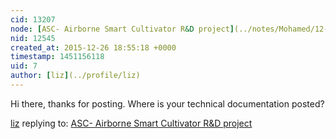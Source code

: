 ```yaml
---
cid: 13207
node: [ASC- Airborne Smart Cultivator R&D project](../notes/Mohamed/12-26-2015/asc-airborne-smart-cultivator-r-d-project)
nid: 12545
created_at: 2015-12-26 18:55:18 +0000
timestamp: 1451156118
uid: 7
author: [liz](../profile/liz)
---
```


Hi there, thanks for posting. Where is your technical documentation posted? 

[liz](../profile/liz) replying to: [ASC- Airborne Smart Cultivator R&D project](../notes/Mohamed/12-26-2015/asc-airborne-smart-cultivator-r-d-project)


